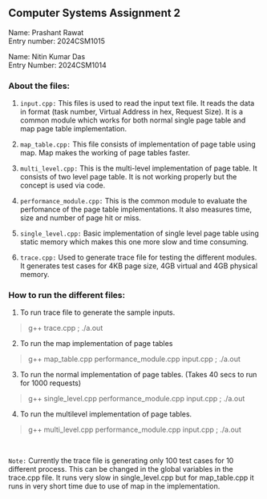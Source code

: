 ## Computer Systems Assignment 2

Name: Prashant Rawat<br>
Entry number: 2024CSM1015

Name: Nitin Kumar Das<br>
Entry Number: 2024CSM1014

### About the files:

1. `input.cpp:` This files is used to read the input text file. It reads the data in format (task number, Virtual Address in hex, Request Size). It is a common module which works for both normal single page table and map page table implementation.

2. `map_table.cpp:` This file consists of implementation of page table using map. Map makes the working of page tables faster.

3. `multi_level.cpp:` This is the multi-level implementation of page table. It consists of two level page table. It is not working properly but the concept is used via code.

4. `performance_module.cpp:` This is the common module to evaluate the perfomance of the page table implementations. It also measures time, size and number of page hit or miss.

5. `single_level.cpp:` Basic implementation of single level page table using static memory which makes this one more slow and time consuming.

6. `trace.cpp:` Used to generate trace file for testing the different modules. It generates test cases for 4KB page size, 4GB virtual and 4GB physical memory.


### How to run the different files:

1. To run trace file to generate the sample inputs.
> g++ trace.cpp ; ./a.out

2. To run the map implementation of page tables
> g++ map_table.cpp performance_module.cpp input.cpp ; ./a.out

3. To run the normal implementation of page tables. (Takes 40 secs to run for 1000 requests)
> g++ single_level.cpp performance_module.cpp input.cpp ; ./a.out

4. To run the multilevel implementation of page tables.
> g++ multi_level.cpp performance_module.cpp input.cpp ; ./a.out

<br>

`Note:` Currently the trace file is generating only 100 test cases for 10 different process. This can be changed in the global variables in the trace.cpp file. It runs very slow in single_level.cpp but for map_table.cpp it runs in very short time due to use of map in the implementation.
